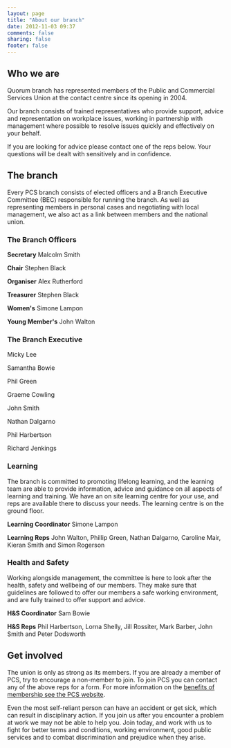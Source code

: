 ```yaml
---
layout: page
title: "About our branch"
date: 2012-11-03 09:37
comments: false
sharing: false
footer: false
---
```

Who we are
----------

Quorum branch has represented members of the Public and Commercial Services Union at the contact centre since its opening in 2004.

Our branch consists of trained representatives who provide support, advice and representation on workplace issues, working in partnership with management where possible to resolve issues quickly and effectively on your behalf.

If you are looking for advice please contact one of the reps below. Your questions will be dealt with sensitively and in confidence.

The branch
----------

Every PCS branch consists of elected officers and a Branch Executive Committee (BEC) responsible for running the branch. As well as representing members in personal cases and negotiating with local management, we also act as a link between members and the national union.

### The Branch Officers

**Secretary** Malcolm Smith

**Chair** Stephen Black

**Organiser** Alex Rutherford

**Treasurer** Stephen Black

**Women's** Simone Lampon

**Young Member's** John Walton

### The Branch Executive

Micky Lee

Samantha Bowie

Phil Green

Graeme Cowling

John Smith

Nathan Dalgarno

Phil Harbertson

Richard Jenkings

### Learning

The branch is committed to promoting lifelong learning, and the learning team are able to provide information, advice and guidance on all aspects of learning and training. We have an on site learning centre for your use, and reps are available there to discuss your needs. The learning centre is on the ground floor.

**Learning Coordinator** Simone Lampon

**Learning Reps** John Walton, Phillip Green, Nathan Dalgarno, Caroline Mair, Kieran Smith and Simon Rogerson

### Health and Safety

Working alongside management, the committee is here to look after the health, safety and wellbeing of our members. They make sure that guidelines are followed to offer our members a safe working environment, and are fully trained to offer support and advice.

**H&S Coordinator** Sam Bowie

**H&S Reps** Phil Harbertson, Lorna Shelly, Jill Rossiter, Mark Barber, John Smith and Peter Dodsworth

Get involved
------------

The union is only as strong as its members. If you are already a member of PCS, try to encourage a non-member to join. To join PCS you can contact any of the above reps for a form. For more information on the [benefits of membership see the PCS website](https://www.join.pcs.org.uk/en/join-pcs/index.cfm).

Even the most self-reliant person can have an accident or get sick, which can result in disciplinary action. If you join us after you encounter a problem at work we may not be able to help you. Join today, and work with us to fight for better terms and conditions, working environment, good public services and to combat discrimination and prejudice when they arise.